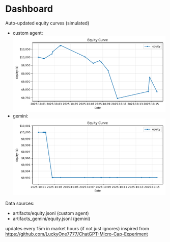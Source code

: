# Dashboard

Auto-updated equity curves (simulated)

- custom agent: ![Equity Curve](artifacts/equity.png?v=c18d4c5)
- gemini: ![Equity Curve (Gemini)](artifacts_gemini/equity.png?v=c18d4c5)

Data sources:
- artifacts/equity.jsonl (custom agent)
- artifacts_gemini/equity.jsonl (gemini)

updates every 15m in market hours (if not just ignores)
inspired from https://github.com/LuckyOne7777/ChatGPT-Micro-Cap-Experiment